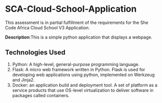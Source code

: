 # SCA-Cloud-School-Application
This assessment is in partial fulfillment of the requirements for the She Code Africa Cloud School V3 Application.

**Description**:This is a simple python application that displays a webpage.

## Technologies Used
1. Python: A high-level, general-purpose programming language.
2. Flask: A micro web framework written in Python. Flask is used for developing web applications using python, implemented on Werkzeug and Jinja2.
3. Docker: an application build and deployment tool. A set of platform as a service products that use OS-level virtualization to deliver software in packages called containers.
